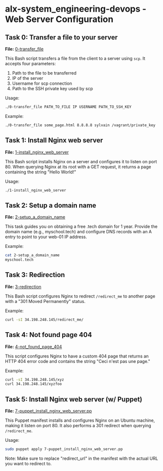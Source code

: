 # alx-system_engineering-devops - Web Server Configuration

## Task 0: Transfer a file to your server

**File:** [0-transfer_file](0x0C-web_server/0-transfer_file)

This Bash script transfers a file from the client to a server using `scp`. It accepts four parameters:
1. Path to the file to be transferred
2. IP of the server
3. Username for scp connection
4. Path to the SSH private key used by scp

Usage:
```bash
./0-transfer_file PATH_TO_FILE IP USERNAME PATH_TO_SSH_KEY
```

Example:
```bash
./0-transfer_file some_page.html 8.8.8.8 sylvain /vagrant/private_key
```

## Task 1: Install Nginx web server

**File:** [1-install_nginx_web_server](0x0C-web_server/1-install_nginx_web_server)

This Bash script installs Nginx on a server and configures it to listen on port 80. When querying Nginx at its root with a GET request, it returns a page containing the string "Hello World!"

Usage:
```bash
./1-install_nginx_web_server
```

## Task 2: Setup a domain name

**File:** [2-setup_a_domain_name](0x0C-web_server/2-setup_a_domain_name)

This task guides you on obtaining a free .tech domain for 1 year. Provide the domain name (e.g., myschool.tech) and configure DNS records with an A entry to point to your web-01 IP address.

Example:
```bash
cat 2-setup_a_domain_name
myschool.tech
```

## Task 3: Redirection

**File:** [3-redirection](0x0C-web_server/3-redirection)

This Bash script configures Nginx to redirect `/redirect_me` to another page with a "301 Moved Permanently" status.

Example:
```bash
curl -sI 34.198.248.145/redirect_me/
```

## Task 4: Not found page 404

**File:** [4-not_found_page_404](0x0C-web_server/4-not_found_page_404)

This script configures Nginx to have a custom 404 page that returns an HTTP 404 error code and contains the string "Ceci n'est pas une page."

Example:
```bash
curl -sI 34.198.248.145/xyz
curl 34.198.248.145/xyzfoo
```

## Task 5: Install Nginx web server (w/ Puppet)

**File:** [7-puppet_install_nginx_web_server.pp](0x0C-web_server/7-puppet_install_nginx_web_server.pp)

This Puppet manifest installs and configures Nginx on an Ubuntu machine, making it listen on port 80. It also performs a 301 redirect when querying `/redirect_me`.

Usage:
```bash
sudo puppet apply 7-puppet_install_nginx_web_server.pp
```

Note: Make sure to replace "redirect_url" in the manifest with the actual URL you want to redirect to.
